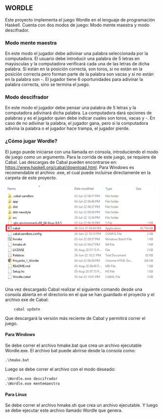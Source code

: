 ## WORDLE

Este proyecto implementa el juego Wordle en el lenguaje de programación Haskell.
Cuenta con dos modos de juego: Modo mente maestra y modo descifrador.

### Modo mente maestra 
En este modo el jugador debe adivinar una palabra seleccionada por la computadora. El usuario debe introducir una palabra de 5 letras en mayúsculas y la computadora verificará cada una de las letras de dicha palabra. Si están en la posición correcta, son toros, si no están en la posición correcta pero forman parte de la palabra son vacas y si no están en la palabra son -.
El jugador tiene 6 oportunidades para adivinar la palabra correcta, sino se termina el juego.

### Modo descifrador
En este modo el jugador debe pensar una palabra de 5 letras y la computadora adivinará dicha palabra. La computadora dará opciones de palabras y es el jugador quien debe indicar cuales son toros, vacas y -. En caso de no adivinar la palabra, el jugador gana, pero si la computadora adivina la palabra o el jugador hace trampa, el jugador pierde.

### ¿Cómo jugar Wordle?
El juego puede iniciarse con una llamada en consola, introduciendo el modo de juego como un argumento. Para la corrida de este juego, se requiere de Cabal. Las descargas de Cabal pueden encontrarse en: https://www.haskell.org/cabal/download.html. Para Windows es recomendable el archivo .exe, el cual puede incluirse directamente en la carpeta de este proyecto.

<img src="cabal.png" alt="directorio"/>

Una vez descargado Cabal realizar el siguiente comando desde una consola abierta en el directorio en el que se han guardado el proyecto y el archivo exe de Cabal:
    
        cabal update
        
 Que descargará la versión más reciente de Cabal y permitirá correr el juego.

#### Para Windows 
Se debe correr el archivo hmake.bat que crea un archivo ejecutable Wordle.exe. El archivo bat puede abrirse desde la consola como:

    .\hmake.bat

Luego se debe correr el archivo con el modo deseado:

    .\Wordle.exe descifrador
    .\Wordle.exe mentemaestra

#### Para Linux
Se debe correr el archivo hmake.sh que crea un archivo ejecutable. Y luego se debe ejecutar este archivo llamado Wordle que genera.

